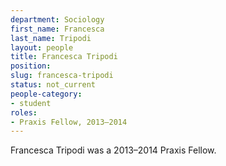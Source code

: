 ```yaml
---
department: Sociology
first_name: Francesca
last_name: Tripodi
layout: people
title: Francesca Tripodi
position:
slug: francesca-tripodi
status: not_current
people-category:
- student
roles:
- Praxis Fellow, 2013–2014
---
```

Francesca Tripodi was a 2013–2014 Praxis Fellow.